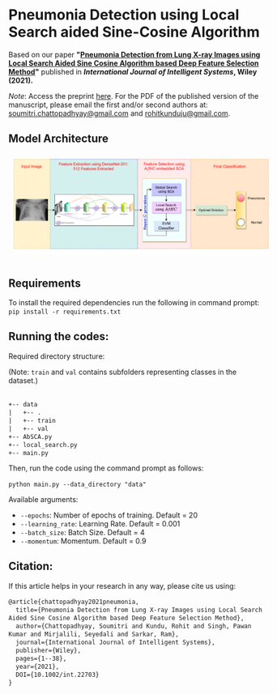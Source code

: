 # Pneumonia Detection using Local Search aided Sine-Cosine Algorithm
Based on our paper **"[Pneumonia Detection from Lung X-ray Images using Local Search Aided Sine Cosine Algorithm based Deep Feature Selection Method](https://dx.doi.org/10.1002/int.22703)"** published in **_International Journal of Intelligent Systems_, Wiley (2021).**

_Note_: Access the preprint [here](https://raw.githubusercontent.com/Rohit-Kundu/Pneumonia-Detection-Local-Search-aided-SCA/main/preprint/pneumonia_absca.pdf). For the PDF of the published version of the manuscript, please email the first and/or second authors at: [soumitri.chattopadhyay@gmail.com](mailto:soumitri.chattopadhyay@gmail.com) and [rohitkunduju@gmail.com](mailto:rohitkunduju@gmail.com).

## Model Architecture
<img src="./proposed_method.png" style="margin: 10px;">

## Requirements
To install the required dependencies run the following in command prompt:
`pip install -r requirements.txt`

## Running the codes:
Required directory structure:

(Note: ``train`` and ``val`` contains subfolders representing classes in the dataset.)

```

+-- data
|   +-- .
|   +-- train
|   +-- val
+-- AbSCA.py
+-- local_search.py
+-- main.py

```
Then, run the code using the command prompt as follows:

`python main.py --data_directory "data"`

Available arguments:
- `--epochs`: Number of epochs of training. Default = 20
- `--learning_rate`: Learning Rate. Default = 0.001
- `--batch_size`: Batch Size. Default = 4
- `--momentum`: Momentum. Default = 0.9

## Citation:
If this article helps in your research in any way, please cite us using:

```
@article{chattopadhyay2021pneumonia,
  title={Pneumonia Detection from Lung X-ray Images using Local Search Aided Sine Cosine Algorithm based Deep Feature Selection Method},
  author={Chattopadhyay, Soumitri and Kundu, Rohit and Singh, Pawan Kumar and Mirjalili, Seyedali and Sarkar, Ram},
  journal={International Journal of Intelligent Systems},
  publisher={Wiley},
  pages={1--38},
  year={2021},
  DOI={10.1002/int.22703}
}
```
